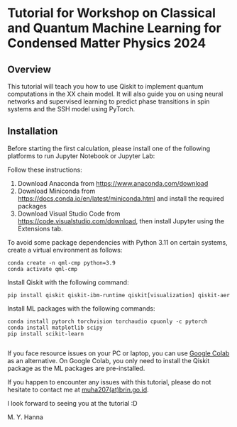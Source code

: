 # Tutorial for Workshop on Classical and Quantum Machine Learning for Condensed Matter Physics 2024

## Overview
This tutorial will teach you how to use Qiskit to implement quantum computations in the XX chain model. It will also guide you on using neural networks and supervised learning to predict phase transitions in spin systems and the SSH model using PyTorch.

## Installation
Before starting the first calculation, please install one of the following platforms to run Jupyter Notebook or Jupyter Lab: 

Follow these instructions: 
1. Download Anaconda from <https://www.anaconda.com/download> 
2. Download Miniconda from <https://docs.conda.io/en/latest/miniconda.html> and install the required packages
3. Download Visual Studio Code from <https://code.visualstudio.com/download>, then install Jupyter using the Extensions tab.

To avoid some package dependencies with Python 3.11 on certain systems, create a virtual environment as follows:

```
conda create -n qml-cmp python=3.9
conda activate qml-cmp
```

Install Qiskit with the following command:
```
pip install qiskit qiskit-ibm-runtime qiskit[visualization] qiskit-aer
```

Install ML packages with the following commands:
```
conda install pytorch torchvision torchaudio cpuonly -c pytorch
conda install matplotlib scipy
pip install scikit-learn
 
```
If you face resource issues on your PC or laptop, you can use [Google Colab](https://colab.research.google.com/) as an alternative. On Google Colab, you only need to install the Qiskit package as the ML packages are pre-installed. 

If you happen to encounter any issues with this tutorial, please do not hesitate to contact me at [muha207(at)brin.go.id]().

I look forward to seeing you at the tutorial :D

M. Y. Hanna
